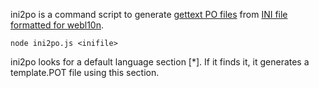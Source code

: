 ini2po is a command script to generate [gettext PO files](https://www.gnu.org/software/gettext/manual/html_node/PO-Files.html) from [INI file formatted for webl10n](https://github.com/fabi1cazenave/webL10n).

	node ini2po.js <inifile>

ini2po looks for a default language section [*]. If it finds it, it generates a template.POT file using this section.
